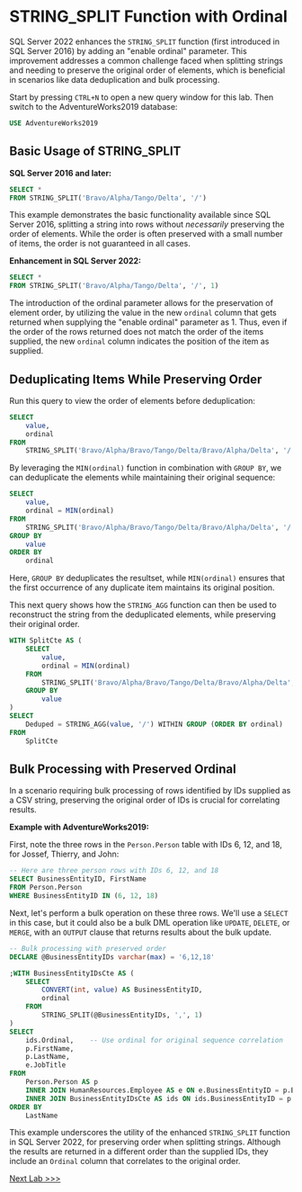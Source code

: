 # STRING_SPLIT Function with Ordinal

SQL Server 2022 enhances the `STRING_SPLIT` function (first introduced in SQL Server 2016) by adding an "enable ordinal" parameter. This improvement addresses a common challenge faced when splitting strings and needing to preserve the original order of elements, which is beneficial in scenarios like data deduplication and bulk processing.

Start by pressing `CTRL+N` to open a new query window for this lab. Then switch to the AdventureWorks2019 database:

```sql
USE AdventureWorks2019
```

## Basic Usage of STRING_SPLIT

**SQL Server 2016 and later:**

```sql
SELECT *
FROM STRING_SPLIT('Bravo/Alpha/Tango/Delta', '/')
```

This example demonstrates the basic functionality available since SQL Server 2016, splitting a string into rows without *necessarily* preserving the order of elements. While the order is often preserved with a small number of items, the order is not guaranteed in all cases.

**Enhancement in SQL Server 2022:**

```sql
SELECT *
FROM STRING_SPLIT('Bravo/Alpha/Tango/Delta', '/', 1)
```

The introduction of the ordinal parameter allows for the preservation of element order, by utilizing the value in the new `ordinal` column that gets returned when supplying the "enable ordinal" parameter as 1. Thus, even if the order of the rows returned does not match the order of the items supplied, the new `ordinal` column indicates the position of the item as supplied.

## Deduplicating Items While Preserving Order

Run this query to view the order of elements before deduplication:

```sql
SELECT
    value,
    ordinal
FROM
    STRING_SPLIT('Bravo/Alpha/Bravo/Tango/Delta/Bravo/Alpha/Delta', '/', 1)
```

By leveraging the `MIN(ordinal)` function in combination with `GROUP BY`, we can deduplicate the elements while maintaining their original sequence:

```sql
SELECT
    value,
    ordinal = MIN(ordinal)
FROM 
    STRING_SPLIT('Bravo/Alpha/Bravo/Tango/Delta/Bravo/Alpha/Delta', '/', 1)
GROUP BY
    value
ORDER BY
    ordinal
```

Here, `GROUP BY` deduplicates the resultset, while `MIN(ordinal)` ensures that the first occurrence of any duplicate item maintains its original position.

This next query shows how the `STRING_AGG` function can then be used to reconstruct the string from the deduplicated elements, while preserving their original order.

```sql
WITH SplitCte AS (
    SELECT
        value,
        ordinal = MIN(ordinal)
    FROM
        STRING_SPLIT('Bravo/Alpha/Bravo/Tango/Delta/Bravo/Alpha/Delta', '/', 1)
    GROUP BY
        value
)
SELECT
    Deduped = STRING_AGG(value, '/') WITHIN GROUP (ORDER BY ordinal)
FROM
    SplitCte
```

## Bulk Processing with Preserved Ordinal

In a scenario requiring bulk processing of rows identified by IDs supplied as a CSV string, preserving the original order of IDs is crucial for correlating results.

**Example with AdventureWorks2019:**

First, note the three rows in the `Person.Person` table with IDs 6, 12, and 18, for Jossef, Thierry, and John:

```sql
-- Here are three person rows with IDs 6, 12, and 18
SELECT BusinessEntityID, FirstName
FROM Person.Person
WHERE BusinessEntityID IN (6, 12, 18)
```

Next, let's perform a bulk operation on these three rows. We'll use a `SELECT` in this case, but it could also be a bulk DML operation like `UPDATE`, `DELETE`, or `MERGE`, with an `OUTPUT` clause that returns results about the bulk update.

```sql
-- Bulk processing with preserved order
DECLARE @BusinessEntityIDs varchar(max) = '6,12,18'

;WITH BusinessEntityIDsCte AS (
    SELECT
        CONVERT(int, value) AS BusinessEntityID,
        ordinal
    FROM
        STRING_SPLIT(@BusinessEntityIDs, ',', 1)
)
SELECT
    ids.Ordinal,    -- Use ordinal for original sequence correlation
    p.FirstName,
    p.LastName,
    e.JobTitle
FROM
    Person.Person AS p
    INNER JOIN HumanResources.Employee AS e ON e.BusinessEntityID = p.BusinessEntityID
    INNER JOIN BusinessEntityIDsCte AS ids ON ids.BusinessEntityID = p.BusinessEntityID
ORDER BY
    LastName
```

This example underscores the utility of the enhanced `STRING_SPLIT` function in SQL Server 2022, for preserving order when splitting strings. Although the results are returned in a different order than the supplied IDs, they include an `Ordinal` column that correlates to the original order.

[Next Lab >>>](https://github.com/lennilobel/sql2022-workshop-hol/blob/main/HOL/1.%20T-SQL%20Enhancements/4.%20STRING_SPLIT%20ordinal.md)